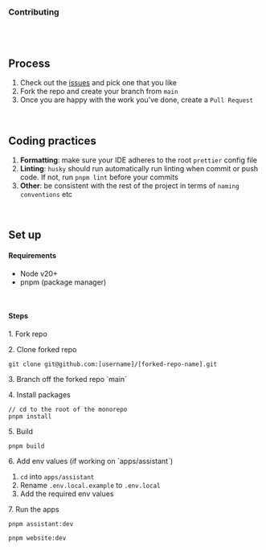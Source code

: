 ### Contributing

<br/><br/>

## Process

1. Check out the <a href="https://github.com/zind-ai/web/issues">issues</a> and pick one that you like
2. Fork the repo and create your branch from `main`
3. Once you are happy with the work you've done, create a `Pull Request`

<br/>

## Coding practices

1. <b>Formatting</b>: make sure your IDE adheres to the root `prettier` config file
2. <b>Linting</b>: `husky` should run automatically run linting when commit or push code. If not, run `pnpm lint` before your commits
3. <b>Other</b>: be consistent with the rest of the project in terms of `naming conventions` etc

<br/>

## Set up

#### Requirements

- Node v20+
- pnpm (package manager)

<br/>

#### Steps

<p>1. Fork repo</p>
<p>2. Clone forked repo</p>

```
git clone git@github.com:[username]/[forked-repo-name].git
```

<p>3. Branch off the forked repo `main`</p>
<p>4. Install packages</p>

```
// cd to the root of the monorepo
pnpm install
```

<p>5. Build</p>

```
pnpm build
```

<p>6. Add env values (if working on `apps/assistant`)</p>

1. `cd` into `apps/assistant`
2. Rename `.env.local.example` to `.env.local`
3. Add the required env values

<p>7. Run the apps</p>

```
pnpm assistant:dev
```

```
pnpm website:dev
```
